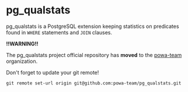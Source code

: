 pg_qualstats
============

pg_qualstats is a PostgreSQL extension keeping statistics on predicates found
in ```WHERE``` statements and ```JOIN``` clauses.

__**!!WARNING!!**__

The pg_qualstats project official repository has **moved** to the
[powa-team](https://github.com/powa-team) organization.

Don't forget to update your git remote!

~~~
git remote set-url origin git@github.com:powa-team/pg_qualstats.git
~~~

